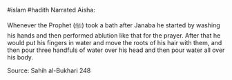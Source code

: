 #islam #hadith 
Narrated Aisha:

Whenever the Prophet (ﷺ) took a bath after Janaba he started by washing his hands and then performed ablution like that for the prayer. After that he would put his fingers in water and move the roots of his hair with them, and then pour three handfuls of water over his head and then pour water all over his body.

Source: Sahih al-Bukhari 248